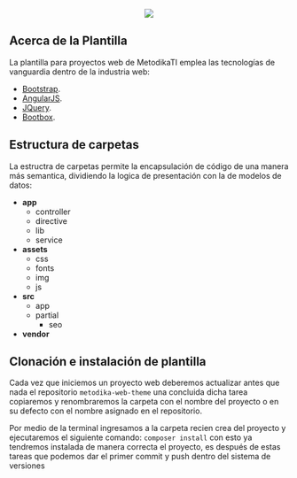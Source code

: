 <p align="center">
    <img src="http://www.metodika.mx/img/logo.png" />
</p>

## Acerca de la Plantilla

La plantilla para proyectos web de MetodikaTI emplea las tecnologías de vanguardia dentro de la industria web:

- [Bootstrap](http://getbootstrap.com/).
- [AngularJS](https://angularjs.org/).
- [JQuery](https://jquery.com/).
- [Bootbox](http://bootboxjs.com/).

## Estructura de carpetas

La estructra de carpetas permite la encapsulación de código de una manera más semantica, dividiendo la logica de presentación con la de modelos de datos:

<ul>
    <li>
        <b>app</b>
        <ul>
            <li>controller</li>
            <li>directive</li>
            <li>lib</li>
            <li>service</li>
        </ul>
    </li>
    <li>
        <b>assets</b>
        <ul>
            <li>css</li>
            <li>fonts</li>
            <li>img</li>
            <li>js</li>
        </ul>
    </li>
    <li>
        <b>src</b>
        <ul>
            <li>app</li>
            <li>
                partial
                <ul>
                    <li>seo</li>
                </ul>
            </li>
        </ul>
    </li>
    <li>
        <b>vendor</b>
    </li>
</ul>

## Clonación e instalación de plantilla

Cada vez que iniciemos un proyecto web deberemos actualizar antes que nada el repositorio `metodika-web-theme` una concluida dicha tarea copiaremos  y renombraremos la carpeta con el nombre del proyecto o en su defecto con el nombre asignado en el repositorio.

Por medio de la terminal ingresamos a la carpeta recien crea del proyecto y ejecutaremos el siguiente comando: `composer install` con esto ya tendremos instalada de manera correcta el proyecto, es después de estas tareas que podemos dar el primer commit y push dentro del sistema de versiones